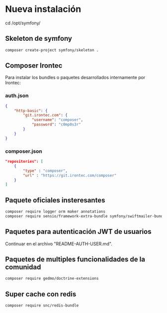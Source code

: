 # Nueva instalación

cd /opt/symfony/

## Skeleton de symfony

````bash
composer create-project symfony/skeleton .
````

## Composer Irontec

Para instalar los bundles o paquetes desarrollados internamente por Irontec:

### auth.json

````json
{
    "http-basic": {
        "git.irontec.com": {
            "username": "composer",
            "password": "c0mp0s3r"
        }
    }
}
````

### composer.json

````json
"repositories": [
    {
        "type" : "composer",
        "url" : "https://git.irontec.com/composer"
    }
]
````

## Paquete oficiales insteresantes

````bash
composer require logger orm maker annotations
composer require sensio/framework-extra-bundle symfony/swiftmailer-bundle symfony/translation symfony/twig-bundle symfony/validator
````

## Paquetes para autenticación JWT de usuarios

Continuar en el archivo "README-AUTH-USER.md".

## Paquetes de multiples funcionalidades de la comunidad

````bash
composer require gedmo/doctrine-extensions
````

## Super cache con redis

````bash
composer require snc/redis-bundle
````
